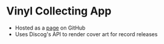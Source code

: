 # Vinyl Collecting App
- Hosted as a [page](https://averyramirez.github.io/vinylApp/) on GitHub
- Uses Discog's API to render cover art for record releases
